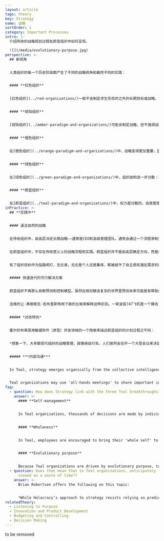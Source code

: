 ```yaml
---
layout: article
tags: theory
key: Strategy
name: 战略
sortOrder: 1
category: Important Processes
intro: |-
  介绍传统的战略规划过程在蔚蓝组织中如何呈现。

  ![](/media/evolutionary-purpose.jpg)
perspective: >-
  ## 新视角


  人类组织的每一个历史阶段都产生了不同的战略视角和截然不同的实践：


  #### **红色组织**


  [红色组织](../red-organizations/)一般不会制定求生存目的之外的长期目标或战略。酋长寻求短期收益以维持权力，并在威胁和机遇出现时对其作出反应。


  #### **琥珀组织**


  [琥珀组织](../amber-paradigm-and-organizations/)可能会制定战略，但不强调战略，因为世界被视为相对不变和可预测的。所以重点放在过程上。如果有战略，也都是由金字塔最高层负责制定。决策被传令给底层成员，并且只共享必要的信息。


  #### **橙色组织**


  在[橙色组织](../orange-paradigm-and-organizations/)中，战略变得更加重要，因为人们越来越被发现世界是动态的。不过，尽管人们认为世界越来越复杂，但仍然认为是可以预测的。战略通常仍然是一个非常自上而下的过程，但已经从命令和控制过渡到预测和控制。为了保持竞争优势，橙色范式得出的结论是，组织的大部分成员必须被授权，并被授予一些独立思考和执行的空间。于是产生了目标管理的做法——最高管理层制定一个总体方向，并将目标和里程碑层层下达到金字塔底，以达到预期的结果。这个过程开发出那些我们都很熟悉的流程，如定期战略规划、年度预算、资产平衡表和关键绩效指标。


  #### **绿色组织**


  在[绿色组织](../green-paradigm-and-organizations/)中，组织结构进一步分散：较低级别的人员越来越得到授权，领导者的一项关键责任就是促进这种授权。不过，绿色组织通常仍然保持着某种等级结构，组织的战略方向主要来自高层。但战略也被纳入了服务的目的，这超越了橙色那种赢得竞争和利润的目的。


  #### **蔚蓝组织**


  在[蔚蓝组织](../teal-paradigm-and-organizations/)中，权力是分散的。自我管理取代了等级制度。战略思维不仅仅来自高层，而是可以来自组织内任何位置。团队成员可以提建议、倡议计划、建议变更——只要他们在这个过程中与相关倡议协商。活用“建议流程”对此起到了关键的促进作用。战略也与目标密不可分，传统的战略规划被“倾听目标”所取代。
inPractice: >-
  ## **实践中**


  #### 道法自然的战略


  在传统组织中，由高层决定长期战略——通常是CEO和高级管理团队。通常会通过一个流程来制定战略，这个流程的第一步，是高层管理人员审查一些严格掌握的敏感信息。这些信息可能包括，长期预测的制定，还包括实现预测到的各种机遇所需的计划和解决方案。这些计划成为年度目标，并制定部门分解目标。用详细文件概述预先规划好的航线。新的方向/计划是自上而下传达的。


  在蔚蓝组织中，不存在传统意义上的战略流程和实践。蔚蓝组织并不是由高层确定方向，而是组织中的人通过“倾听”组织目标，获得组织可能被召唤去哪里的开放性感觉。不需要更详细的方向图。因为规划图会把潜在的可能性限制在一个狭窄的、预先规划好的路线上。


  有了组织目标作为指路明灯，无论谁，无论是个人还是集体，都被赋予了自主感知潜在需求的能力。战略会随时随地的有机发生，人们不断培育新想法，并在实地测试它们。组织在集体智慧的活动过程中进化、变形、扩张或收缩。现实是伟大的裁判，替代了首席执行官、董事会或委员会。有效的主意会在组织内部聚集动力和能量而立项；而那些不被接纳无法流行的想法会自然枯萎。^\[Laloux, Frederic (2014-02-09). Reinventing Organizations: A Guide to Creating Organizations Inspired by the Next Stage of Human Consciousness (Kindle Locations 4506-4509). Nelson Parker. Kindle Edition.]


  ##### 快速迭代的可行解决方案


  蔚蓝组织不再那么依赖预测和控制模型。虽然在相对静态复杂的世界里预测未来可能是有帮助的，但在一个日益变迁的动态而复杂的当今世界里，预测变得不那么重要。基于这一认识，蔚蓝组织倾向于实施在当下可行的解决方案，这些解决方案随后可以与时俱进。公司不受战略规划流程的约束，也不受可能很快过时之目标的驱使。蔚蓝组织据此可以更自由地通过快速迭代得到快速发展，并根据需要修改战略。


  法维的让·弗朗索瓦·佐布里斯特用下面的比喻来解释这种区别。一架波音747飞机是一个静态复杂的系统。有数以百万计的部件需要无缝地协同工作。但一切都是可规划的；如果你改变一个部分，你应该能够预测所有的后果。但一碗意大利面是一个动态复杂的系统。尽管它只有几十个“零件”，但当你拉着一条从碗里伸出来的面条的末端向外拉，几乎无法预测会发生什么。^\[Laloux, Frederic (2014-02-09). Reinventing Organizations: A Guide to Creating Organizations Inspired by the Next Stage of Human Consciousness (Kindle Locations 4577-4581). Nelson Parker. Kindle Edition.]


  ##### *动态转向*


  霍尔的布莱恩用敏捷软件（原型）开发领域的一个隐喻来描述蔚蓝组织的计划过程之不同：


  *想象一下，大多数现代组织的战略管理，就像骑自行车。人们居然会召开一个大型会议来决定握扶手的角度；尽可能详细地描绘旅程规划，详尽的考虑到所有已知的障碍，以及需要调整航向以避免这些障碍的确切时间和程度。然后骑上自行车，牢牢地将扶手握在之前计算好的角度上，闭上眼睛，按计划驾驶。按照这种做法，即使在整个旅程中能保持自行车直立，但很可能达不到预期目标。于是当自行车摔倒时，可能会问：“为什么我们第一次就没把它规划好？或许还有：“是谁把它搞砸了？”*这种荒谬的方法，基本上反应了许多组织的战略规划方法的通病。相比之下，霍尔模式帮助一个组织变得更接近骑自行车的动态转向范式。动态转向是指根据每个当下真实的反馈进行不断的调整，使之持续保持在一条更有机、更紧急的路径上。如果你观察，哪怕是最熟练的自行车骑手，还是会看到轻微但持续的摆动，因为骑手不断地接受对其当前状态和环境的感官反馈，并对方向、速度、平衡和空气动力学进行微小的修正。摇摆的产生是因为骑手在前进时保持动态平衡，通过快速反馈不断适应环境和载具的诸多限制。骑手并没有浪费大量的时间和精力提前准确预测“正确”的道路，而只是牢记自己的目标，时刻保持在当下，在前进的过程中找到最自然的前进道路。这并不是说骑手没有一个计划，或者至少对可能的路线有某种感觉，只是他能通过不断地臣服于当下的现实，并相信自己在当下感知和反应的能力，这样做骑手不但没有削弱自己的控制能力，反而获得了更多的控制力。同样，我们也有机会通过面对更加无情的现实，不断通过适应当下现实而获得对事实上对组织的更多把控。当我们被某个特定的预期结果束缚时，就有可能会面临一个危险，即在结果与我们的预测不符时，陷入与现实的争斗中而耗费能量。^\[Robertson, Brian J. (2015-06-02). Holacracy: The New Management System for a Rapidly Changing World (Kindle Locations 1765-1781). Henry Holt and Co.. Kindle Edition.]


  ##### ***内部沟通***


  In Teal, strategy emerges organically from the collective intelligence of everyone in the organization. This collective intelligence is encouraged by sharing company data and information. As everyone is 'in the know', information is available to all to offer strategic suggestions.


  Teal organizations may use 'all-hands meetings' to share important information, and to discuss the organization's response. This reflects trust in the organization's collective intelligence. It also rejects the notion that a only small group of people at the top could master all the complex information necessary to make sound strategic choices.^\[Frederic. Reinventing Organizations (pp110-112). Nelson Parker, 2014.]
faq:
  - question: How does Strategy link with the three Teal breakthroughs?
    answer: >-
      #### **Self-management**


      In Teal organizations, thousands of decisions are made by individuals and teams who are trusted to do the right thing. Plans are not handed down from the top with little room to maneuver. People are trusted to plan, make improvements, and execute.


      #### **Wholeness**


      In Teal, employees are encouraged to bring their 'whole self' to work: the emotional, the intuitive, and the spiritual are all welcome. The workplace becomes more holistic as a result. This allows for, and encourages, reflection and mindfulness. Reflection on the company's purpose and direction is encouraged.


      #### **Evolutionary purpose**


      Because Teal organizations are driven by evolutionary purpose, traditional strategic planning is replaced by the process of listening to purpose. The purpose of an organization is a manifestation of its collective intelligence, and so its direction cannot be mandated from the top down.
  - question: Does that mean that in Teal organizations, anticipatory thinking is
      viewed as a waste of time??
    answer: >-
      Brian Robertson offers the following on this topic:


      *While Holacracy’s approach to strategy resists relying on predictions, that’s not to say all forward-looking projections and anticipatory thinking are useless. In this regard, it’s helpful to understand the difference between a prediction and a projection. “Predict” comes from the Latin præ-, “before,” and dicere, “to say”— thus it literally means “to say before,” or “to foretell, prophesize.” “Project,” on the other hand, is from the Latin pro-, “forward,” and jacere, “to throw”— thus, “to throw forth.” In order to throw forth, you must be firmly grounded in the place you are starting from: the present reality. Getting real data and “throwing it forth” to get a sense of where events are headed is often useful to better understand your context, and it is different than “foretelling and prophesizing” where reality will be in the future.*^[Robertson, Brian J. (2015-06-02). Holacracy: The New Management System for a Rapidly Changing World (Kindle Locations 1834-1842). Henry Holt and Co.. Kindle Edition.]
relatedTheory:
  - Listening to Purpose
  - Innovation and Product Development
  - Budgeting and Controlling
  - Decision Making
---
```

to be removed